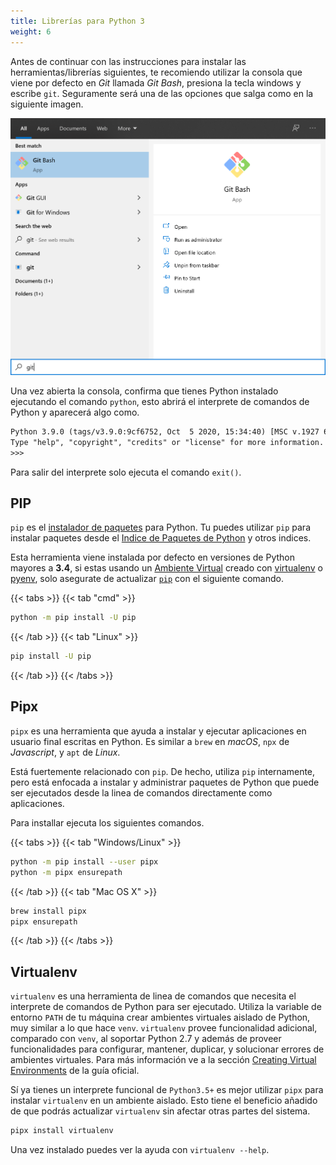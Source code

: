 ```yaml
---
title: Librerías para Python 3
weight: 6
---
```


Antes de continuar con las instrucciones para instalar las herramientas/librerías siguientes, te recomiendo utilizar la consola que viene por defecto en _Git_ llamada _Git Bash_, presiona la tecla windows y escribe `git`. Seguramente será una de las opciones que salga como en la siguiente imagen.

![01-git_bash.png](01-git_bash.png)

Una vez abierta la consola, confirma que tienes Python instalado ejecutando el comando `python`, esto abrirá el interprete de comandos de Python y aparecerá algo como.

```txt
Python 3.9.0 (tags/v3.9.0:9cf6752, Oct  5 2020, 15:34:40) [MSC v.1927 64 bit (AMD64)] on win32
Type "help", "copyright", "credits" or "license" for more information.
>>>
```

Para salir del interprete solo ejecuta el comando `exit()`.

## PIP

`pip` es el [instalador de paquetes](https://packaging.python.org/guides/tool-recommendations/) para Python. Tu puedes utilizar `pip` para instalar paquetes desde el [Indice de Paquetes de Python](https://pypi.org/) y otros indices.

Esta herramienta viene instalada por defecto en versiones de Python mayores a **3.4**, si estas usando un [Ambiente Virtual](https://packaging.python.org/tutorials/installing-packages/#creating-and-using-virtual-environments) creado con [virtualenv](https://packaging.python.org/key_projects/#virtualenv) o [pyenv](https://packaging.python.org/key_projects/#venv), solo asegurate de actualizar [`pip`](https://pip.pypa.io/en/stable/installing/#upgrading-pip) con el siguiente comando.

{{< tabs >}}
{{< tab "cmd" >}}

```sh
python -m pip install -U pip
```

{{< /tab >}}
{{< tab "Linux" >}}

```sh
pip install -U pip
```

{{< /tab >}}
{{< /tabs >}}

## Pipx

`pipx` es una herramienta que ayuda a instalar y ejecutar aplicaciones en usuario final escritas en Python. Es similar a `brew` en _macOS_, `npx` de _Javascript_, y `apt` de _Linux_.

Está fuertemente relacionado con `pip`. De hecho, utiliza `pip` internamente, pero está enfocada a instalar y administrar paquetes de Python que puede ser ejecutados desde la linea de comandos directamente como aplicaciones.

Para installar ejecuta los siguientes comandos.

{{< tabs >}}
{{< tab "Windows/Linux" >}}

```sh
python -m pip install --user pipx
python -m pipx ensurepath
```

{{< /tab >}}
{{< tab "Mac OS X" >}}

```sh
brew install pipx
pipx ensurepath
```

{{< /tab >}}
{{< /tabs >}}

## Virtualenv

`virtualenv` es una herramienta de linea de comandos que necesita el interprete de comandos de Python para ser ejecutado. Utiliza la variable de entorno `PATH` de tu máquina crear ambientes virtuales aislado de Python, muy similar a lo que hace `venv`. `virtualenv` provee funcionalidad adicional, comparado con `venv`, al soportar Python 2.7 y además de proveer funcionalidades para configurar, mantener, duplicar, y solucionar errores de ambientes virtuales. Para más información ve a la sección [Creating Virtual Environments](https://packaging.python.org/tutorials/installing-packages/#creating-and-using-virtual-environments) de la guía oficial.

Sí ya tienes un interprete funcional de `Python3.5+` es mejor utilizar `pipx` para instalar `virtualenv` en un ambiente aislado. Esto tiene el beneficio añadido de que podrás actualizar `virtualenv` sin afectar otras partes del sistema.

```sh
pipx install virtualenv
```

Una vez instalado puedes ver la ayuda con `virtualenv --help`.
